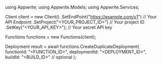 using Appwrite;
using Appwrite.Models;
using Appwrite.Services;

Client client = new Client()
    .SetEndPoint("https://example.com/v1") // Your API Endpoint
    .SetProject("<YOUR_PROJECT_ID>") // Your project ID
    .SetKey("<YOUR_API_KEY>"); // Your secret API key

Functions functions = new Functions(client);

Deployment result = await functions.CreateDuplicateDeployment(
    functionId: "<FUNCTION_ID>",
    deploymentId: "<DEPLOYMENT_ID>",
    buildId: "<BUILD_ID>" // optional
);